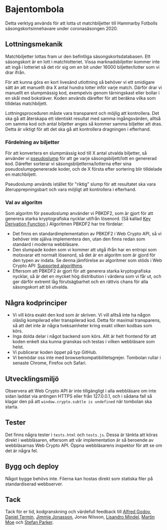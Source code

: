 # Bajentombola

Detta verktyg används för att lotta ut matchbiljetter till Hammarby Fotbolls säsongskortsinnehavare under coronasäsongen 2020.


## Lottningsmekanik

Matchbiljetter lottas fram ur den befintliga säsongskortsdatabasen. Ett säsongskort är en lott i matchlotteriet. Vissa marknadsbiljetter kommer inte att ingå i lotteriet så det rör sig om en bit under 16000 biljetter/lotter som vi drar ifrån.

För att kunna göra en kort livesänd utlottning så behöver vi ett smidigare sätt än att manuellt dra X antal hundra lotter inför varje match. Därför drar vi manuellt en slumpmässig kod, exempelvis genom tärningskast eller bollar i en skål med bokstäver. Koden används därefter för att beräkna vilka som tilldelas matchbiljett.

Lottningsproceduren måste vara transparent och möjlig att kontrollera. Det ska gå att återskapa ett identiskt resultat med samma ingångsvärden, alltså om samma kod och antal biljetter anges så kommer samma biljetter att dras. Detta är viktigt för att det ska gå att kontrollera dragningen i efterhand.


### Fördelning av biljetter

För att konvertera en slumpmässig kod till X antal utvalda biljetter, så använder vi [pseudoslump](https://sv.wikipedia.org/wiki/Pseudoslumptalsgenerator) för att ge varje säsongsbiljett/lott en genererad kod. Därefter sorterar vi säsongsbiljetterna/lotterna efter sina pseudoslumpgenererade koder, och de X första efter sortering blir tilldelade en matchbiljett.

Pseudoslump används istället för "riktig" slump för att resultatet ska vara återupprepningsbart och vara möjligt att kontrollera i efterhand.


### Val av algoritm

Som algoritm för pseudoslump använder vi PBKDF2, som är gjort för att generera starka kryptografiska nycklar utifrån lösenord. (Så kallad [Key Derivation Function](https://en.wikipedia.org/wiki/Key_derivation_function).) Algoritmen PBKDF2 har tre fördelar:

* Det finns en standardimplementation av PBKDF2 i Web Crypto API, så vi behöver inte själva implementera den, utan den finns redan som standard i moderna webbläsare.
* Den slumpade koden som vi kommer att utgå ifrån har en entropi som motsvarar ett normalt lösenord, så det är en algoritm som är gjord för den typen av indata. Se denna jämförelse av algoritmer som stöds i Web Crypto API: [Supported algorithms](https://developer.mozilla.org/en-US/docs/Web/API/SubtleCrypto/deriveKey#Supported_algorithms).
* Eftersom att PBKDF2 är gjort för att generera starka kryptografiska nycklar, så är det en mycket hög distribution i värdena som vi får ut, och ger därför extremt låg förutsägbarhet och en rättvis chans för alla säsongskort att bli utvalda.


## Några kodprinciper

* Vi vill köra exakt den kod som är skriven. Vi vill alltså inte ha någon oläslig kompilerad eller transpilerad kod. Detta för maximal transparens, så att det inte är några tveksamheter kring exakt vilken kodbas som körs.
* Inga dolda delar i något backend som körs. Allt är helt frontend för att koden enkelt ska kunna granskas och testas i vilken webbläsare som helst.
* Vi publicerar koden öppet på typ GitHub.
* Vi bemödar oss inte med browserkompatibilitetsgrejer. Tombolan rullar i senaste Chrome, Firefox och Safari.

## Utvecklingsmiljö

Observera att Web Crypto API är inte tillgängligt i alla webbläsare om inte sidan laddat via antingen HTTPS eller från 127.0.0.1, och i sådana fall så klagar den på att `window.crypto.subtle is undefined` när tombolan ska starta.

## Tester

Det finns några tester i `tests.html` och `tests.js`. Dessa är tänkta att köras direkt i webbläsaren, eftersom att vår implementation är så beroende av webbläsarnas Web Crypto API. Öppna webbläsarens inspektor för att se om det är några fel.

## Bygg och deploy

Något bygge behövs inte. Filerna kan hostas direkt som statiska filer på standardiserad webbserver.

## Tack

Tack för er tid, kodgranskning och värdefull feedback till [Alfred Godoy](https://twitter.com/kodfred), [Daniel Termin](https://twitter.com/botteu), [Jimmie Jonasson](https://github.com/jimmiejonasson), Jonas Nilsson, [Lisandro Mindel](https://www.linkedin.com/in/lisandromindel/), [Martin Moe](https://www.linkedin.com/in/martin-moe-44b02913a/) och [Stefan Parker](https://twitter.com/morkum).

